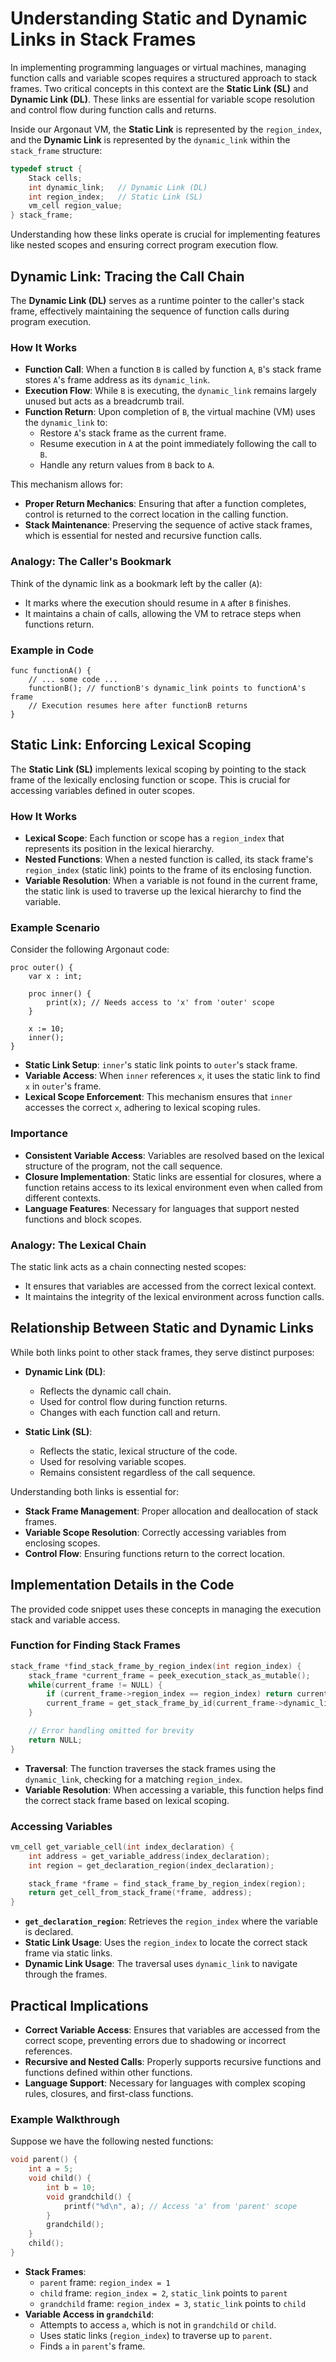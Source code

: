 # Understanding Static and Dynamic Links in Stack Frames

In implementing programming languages or virtual machines, managing function calls and variable scopes requires a structured approach to stack frames. Two critical concepts in this context are the **Static Link (SL)** and **Dynamic Link (DL)**. These links are essential for variable scope resolution and control flow during function calls and returns.

Inside our Argonaut VM, the **Static Link** is represented by the `region_index`, and the **Dynamic Link** is represented by the `dynamic_link` within the `stack_frame` structure:

```c
typedef struct {
    Stack cells;
    int dynamic_link;   // Dynamic Link (DL)
    int region_index;   // Static Link (SL)
    vm_cell region_value;
} stack_frame;
```

Understanding how these links operate is crucial for implementing features like nested scopes and ensuring correct program execution flow.

## Dynamic Link: Tracing the Call Chain

The **Dynamic Link (DL)** serves as a runtime pointer to the caller's stack frame, effectively maintaining the sequence of function calls during program execution.

### How It Works

- **Function Call**: When a function `B` is called by function `A`, `B`'s stack frame stores `A`'s frame address as its `dynamic_link`.
- **Execution Flow**: While `B` is executing, the `dynamic_link` remains largely unused but acts as a breadcrumb trail.
- **Function Return**: Upon completion of `B`, the virtual machine (VM) uses the `dynamic_link` to:
  - Restore `A`'s stack frame as the current frame.
  - Resume execution in `A` at the point immediately following the call to `B`.
  - Handle any return values from `B` back to `A`.

This mechanism allows for:

- **Proper Return Mechanics**: Ensuring that after a function completes, control is returned to the correct location in the calling function.
- **Stack Maintenance**: Preserving the sequence of active stack frames, which is essential for nested and recursive function calls.

### Analogy: The Caller's Bookmark

Think of the dynamic link as a bookmark left by the caller (`A`):

- It marks where the execution should resume in `A` after `B` finishes.
- It maintains a chain of calls, allowing the VM to retrace steps when functions return.

### Example in Code

```argonaut
func functionA() {
    // ... some code ...
    functionB(); // functionB's dynamic_link points to functionA's frame
    // Execution resumes here after functionB returns
}
```

## Static Link: Enforcing Lexical Scoping

The **Static Link (SL)** implements lexical scoping by pointing to the stack frame of the lexically enclosing function or scope. This is crucial for accessing variables defined in outer scopes.

### How It Works

- **Lexical Scope**: Each function or scope has a `region_index` that represents its position in the lexical hierarchy.
- **Nested Functions**: When a nested function is called, its stack frame's `region_index` (static link) points to the frame of its enclosing function.
- **Variable Resolution**: When a variable is not found in the current frame, the static link is used to traverse up the lexical hierarchy to find the variable.

### Example Scenario

Consider the following Argonaut code:

```argonaut
proc outer() {
    var x : int;
    
    proc inner() {
        print(x); // Needs access to 'x' from 'outer' scope
    }

    x := 10;
    inner();
}
```

- **Static Link Setup**: `inner`'s static link points to `outer`'s stack frame.
- **Variable Access**: When `inner` references `x`, it uses the static link to find `x` in `outer`'s frame.
- **Lexical Scope Enforcement**: This mechanism ensures that `inner` accesses the correct `x`, adhering to lexical scoping rules.

### Importance

- **Consistent Variable Access**: Variables are resolved based on the lexical structure of the program, not the call sequence.
- **Closure Implementation**: Static links are essential for closures, where a function retains access to its lexical environment even when called from different contexts.
- **Language Features**: Necessary for languages that support nested functions and block scopes.

### Analogy: The Lexical Chain

The static link acts as a chain connecting nested scopes:

- It ensures that variables are accessed from the correct lexical context.
- It maintains the integrity of the lexical environment across function calls.

## Relationship Between Static and Dynamic Links

While both links point to other stack frames, they serve distinct purposes:

- **Dynamic Link (DL)**:
  - Reflects the dynamic call chain.
  - Used for control flow during function returns.
  - Changes with each function call and return.

- **Static Link (SL)**:
  - Reflects the static, lexical structure of the code.
  - Used for resolving variable scopes.
  - Remains consistent regardless of the call sequence.

Understanding both links is essential for:

- **Stack Frame Management**: Proper allocation and deallocation of stack frames.
- **Variable Scope Resolution**: Correctly accessing variables from enclosing scopes.
- **Control Flow**: Ensuring functions return to the correct location.

## Implementation Details in the Code

The provided code snippet uses these concepts in managing the execution stack and variable access.

### Function for Finding Stack Frames

```c
stack_frame *find_stack_frame_by_region_index(int region_index) {
    stack_frame *current_frame = peek_execution_stack_as_mutable();
    while(current_frame != NULL) {
        if (current_frame->region_index == region_index) return current_frame;
        current_frame = get_stack_frame_by_id(current_frame->dynamic_link);
    }

    // Error handling omitted for brevity
    return NULL;
}
```

- **Traversal**: The function traverses the stack frames using the `dynamic_link`, checking for a matching `region_index`.
- **Variable Resolution**: When accessing a variable, this function helps find the correct stack frame based on lexical scoping.

### Accessing Variables

```c
vm_cell get_variable_cell(int index_declaration) {
    int address = get_variable_address(index_declaration);
    int region = get_declaration_region(index_declaration);

    stack_frame *frame = find_stack_frame_by_region_index(region);
    return get_cell_from_stack_frame(*frame, address);
}
```

- **`get_declaration_region`**: Retrieves the `region_index` where the variable is declared.
- **Static Link Usage**: Uses the `region_index` to locate the correct stack frame via static links.
- **Dynamic Link Usage**: The traversal uses `dynamic_link` to navigate through the frames.

## Practical Implications

- **Correct Variable Access**: Ensures that variables are accessed from the correct scope, preventing errors due to shadowing or incorrect references.
- **Recursive and Nested Calls**: Properly supports recursive functions and functions defined within other functions.
- **Language Support**: Necessary for languages with complex scoping rules, closures, and first-class functions.

### Example Walkthrough

Suppose we have the following nested functions:

```c
void parent() {
    int a = 5;
    void child() {
        int b = 10;
        void grandchild() {
            printf("%d\n", a); // Access 'a' from 'parent' scope
        }
        grandchild();
    }
    child();
}
```

- **Stack Frames**:
  - `parent` frame: `region_index = 1`
  - `child` frame: `region_index = 2`, `static_link` points to `parent`
  - `grandchild` frame: `region_index = 3`, `static_link` points to `child`
- **Variable Access in `grandchild`**:
  - Attempts to access `a`, which is not in `grandchild` or `child`.
  - Uses static links (`region_index`) to traverse up to `parent`.
  - Finds `a` in `parent`'s frame.
